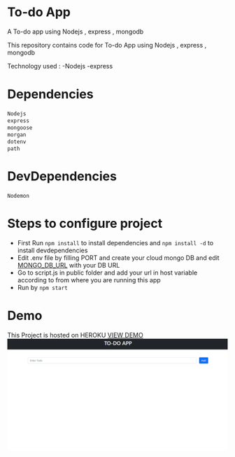 # To-do App
A To-do app using Nodejs , express , mongodb

This repository contains code for To-do App using Nodejs , express , mongodb

Technology used : -Nodejs -express 

# Dependencies 

```
Nodejs
express
mongoose
morgan
dotenv
path
```


# DevDependencies 

```
Nodemon
```

# Steps to configure project
* First Run  ```npm install``` to install dependencies and ```npm install -d``` to install devdependencies
* Edit .env file by filling PORT and create your cloud mongo DB and edit [MONGO_DB_URL](https://docs.atlas.mongodb.com/getting-started/) with your DB URL
* Go to script.js in public folder and add your url in host variable according to from where you are running this app
* Run by ``` npm start  ```

# Demo
This Project is hosted on HEROKU [VIEW DEMO](https://to-do-project-app.herokuapp.com/)
![todo.gif](https://github.com/neenad99/To-Do-App/blob/master/todo.gif)

